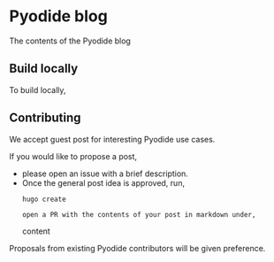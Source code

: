 # Pyodide blog

The contents of the Pyodide blog

## Build locally

To build locally,




## Contributing

We accept guest post for interesting Pyodide use cases.


If you would like to propose a post,
 - please open an issue with a brief description.
 - Once the general post idea is approved, run,
   ```
   hugo create 

   open a PR with the contents of your post in markdown under,
   ```
   content

Proposals from existing Pyodide contributors will be given preference.


